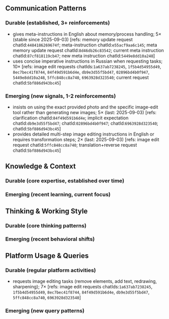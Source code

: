 ## Communication Patterns
### Durable (established, 3+ reinforcements)
- gives meta-instructions in English about memory/process handling; 5× (stable since 2025-09-03) [refs: memory update request chatId:`4484186269674f`; meta-instruction chatId:`e55acf9aa6c145`; meta memory update request chatId:`8d46db26c83542`; current meta instruction chatId:`87cf818119cb47`; new meta instruction chatId:`5449e8dd10a248`]
- uses concise imperative instructions in Russian when requesting tasks; 10× [refs: image edit requests chatIds:`1a637ab7238245`, `1f5b4d54955d49`, `8ec7bec41f8744`, `84f49d591b6d4e`, `db9e3d55f5bd47`, `02896bd4b0f947`, `5449e8dd10a248`, `5ffc848cc8a740`, `6963928d323540`; current request chatId:`5bf886d943bc45`]

### Emerging (new signals, 1-2 reinforcements)
- insists on using the exact provided photo and the specific image-edit tool rather than generating new images; 5× (last: 2025-09-03) [refs: clarification chatId:`84f49d591b6d4e`; implicit expectation chatId:`db9e3d55f5bd47`; chatId:`02896bd4b0f947`; chatId:`6963928d323540`; chatId:`5bf886d943bc45`]
- provides detailed multi-step image editing instructions in English or requires transformation steps; 2× (last: 2025-09-03) [refs: image edit request chatId:`5ffc848cc8a740`; translation+reverse request chatId:`5bf886d943bc45`]

## Knowledge & Context
### Durable (core expertise, established over time)

### Emerging (recent learning, current focus)

## Thinking & Working Style
### Durable (core thinking patterns)

### Emerging (recent behavioral shifts)

## Platform Usage & Queries
### Durable (regular platform activities)
- requests image editing tasks (remove elements, add text, redrawing, sharpening); 7× [refs: image edit requests chatIds:`1a637ab7238245`, `1f5b4d54955d49`, `8ec7bec41f8744`, `84f49d591b6d4e`, `db9e3d55f5bd47`, `5ffc848cc8a740`, `6963928d323540`]

### Emerging (new query patterns)
